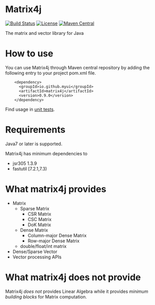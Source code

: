 # Matrix4j
[![Build Status](https://travis-ci.org/myui/matrix4j.svg?branch=master)](https://travis-ci.org/myui/matrix4j)
[![License](http://img.shields.io/:license-Apache_v2-blue.svg)](https://github.com/myui/btree4j/blob/master/LICENSE)
[![Maven Central](https://maven-badges.herokuapp.com/maven-central/io.github.myui/matrix4j/badge.svg)](https://maven-badges.herokuapp.com/maven-central/io.github.myui/matrix4j)

The matrix and vector library for Java

# How to use

You can use Matrix4j through Maven central repository by adding the following entry to your project pom.xml file.

```
    <dependency>
      <groupId>io.github.myui</groupId>
      <artifactId>matrix4j</artifactId>
      <version>0.9.0</version>
    </dependency>
 ```

Find usage in [unit tests](https://github.com/myui/matrix4j/blob/master/src/test/java/matrix4j/matrix/MatrixBuilderTest.java).

# Requirements

Java7 or later is supported.

Matrix4j has minimum dependencies to

- jsr305 1.3.9
- fastutil [7.2.1,7.3)

# What matrix4j provides

- Matrix
    - Sparse Matrix
        - CSR Matrix
        - CSC Matrix
        - DoK Matrix
    - Dense Matrix
        - Column-major Dense Matrix
         - Row-major Dense Matrix
    - double/float/int matrix
- Dense/Sparse Vector
- Vector processing APIs

# What matrix4j does not provide

Matrix4j _does not_ provides Linear Algebra while it provides _minimum building blocks_ for Matrix computation.

